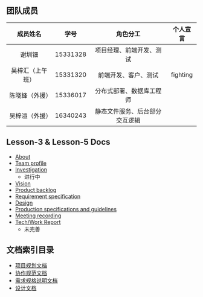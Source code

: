 
## 团队成员

|     成员姓名     |   学号   |            角色分工            | 个人宣言 |
| :--------------: | :------: | :----------------------------: | :------: |
|      谢圳钿      | 15331328 |    项目经理、前端开发、测试    |          |
| 吴梓汇（上午班） | 15331320 |      前端开发、客户、测试      | fighting |
|  陈晓锋（外援）  | 15336017 |    分布式部署、数据库工程师    |          |
|  吴梓溢（外援）  | 16340243 | 静态文件服务、后台部分交互逻辑 |          |

## Lesson-3 & Lesson-5 Docs

* [About](https://github.com/SYSU-BronzeTiki/Documents/blob/master/doc/About.md)
* [Team profile](https://github.com/SYSU-BronzeTiki/Documents/blob/master/doc/Team%20profile.md)
* [Investigation](https://github.com/SYSU-BronzeTiki/Documents/blob/master/doc/Investigation.md)
	+ 进行中
* [Vision](https://github.com/SYSU-BronzeTiki/Documents/blob/master/doc/Vision.md)
* [Product backlog](https://github.com/SYSU-BronzeTiki/Documents/blob/master/doc/Product%20Backlog.md)
* [Requirement specification](https://github.com/SYSU-BronzeTiki/Documents/blob/master/doc/Requirement%20specification.md)
* [Design](https://github.com/SYSU-BronzeTiki/Documents/blob/master/doc/Design.md)
* [Production specifications and guidelines](https://github.com/SYSU-BronzeTiki/Documents/blob/master/doc/Production%20specifications%20and%20guidelines.md)
* [Meeting recording](https://github.com/SYSU-BronzeTiki/Documents/blob/master/doc/Meeting%20recording.md)
* [Tech/Work Report](https://github.com/SYSU-BronzeTiki/Documents/blob/master/doc/Tech%26Work%20report)
	+ 未完善



## 文档索引目录

* [项目规划文档](https://github.com/SYSU-BroneTiki/Documents/blob/master/doc/About.md)
* [协作规范文档](https://github.com/SYSU-BronzeTiki/Documents/blob/master/doc/Production%20specifications%20and%20guidelines.md)
* [需求规格说明文档](https://github.com/SYSU-BronzeTiki/Documents/blob/master/doc/Production%20specifications%20and%20guidelines.md)
* [设计文档](https://github.com/SYSU-BronzeTiki/Documents/blob/master/doc/Design.md)


